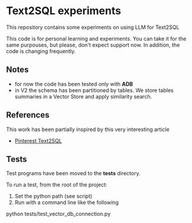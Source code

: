 # Text2SQL experiments 
This repository contains some experiments on using LLM for Text2SQL

This code is for personal learning and experiments. 
You can take it for the same purpouses, but please, don't expect support now.
In addition, the code is changing frequently.

## Notes
* for now the code has been tested only with **ADB**
* in V2 the schema has been partitioned by tables. 
We store tables summaries in a Vector Store and apply similarity search.

## References
This work has been partially inspired by this very interesting article
* [Pinterest Text2SQL](https://medium.com/pinterest-engineering/how-we-built-text-to-sql-at-pinterest-30bad30dabff)

## Tests
Test programs have been moved to the **tests** directory.

To run a test, from the root of the project:

1. Set the python path (see script)
2. Run with a command line like the following

python tests/test_vector_db_connection.py 
